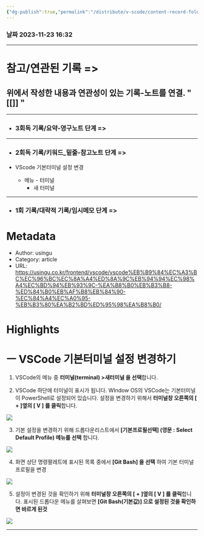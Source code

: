 ```yaml
---
{"dg-publish":true,"permalink":"/distribute/v-scode/content-record-folder/vs/","tags":["개발도구/VS코드"],"noteIcon":""}
---
```


### 날짜 2023-11-23 16:32


---
# 참고/연관된 기록 =>
위에서 작성한 내용과 연관성이 있는 기록-노트를 연결.
" [[]] "
- 


-------------------------------
- ### 3회독 기록/요약-영구노트 단계 =>



-----------------
- ### 2회독 기록/키워드_밑줄-참고노트 단계 =>


- VScode 기본터미널 설정 변경
	- 메뉴 - 터미널
		- 새 터미널

---
- ### 1회 기록/대략적 기록/임시메모 단계 =>

# Metadata
- Author: usingu
- Category: article
- URL: https://usingu.co.kr/frontend/vscode/vscode%EB%B9%84%EC%A3%BC%EC%96%BC%EC%8A%A4%ED%8A%9C%EB%94%94%EC%98%A4%EC%BD%94%EB%93%9C-%EA%B8%B0%EB%B3%B8-%ED%84%B0%EB%AF%B8%EB%84%90-%EC%84%A4%EC%A0%95-%EB%B3%80%EA%B2%BD%ED%95%98%EA%B8%B0/
# Highlights

# ㅡ VSCode 기본터미널 설정 변경하기
	
1. VSCode의 메뉴 중 **터미널(terminal) >새터미널 을 선택**합니다.
	
1. VSCode 하단에 터미널이 표시가 됩니다. WIndow OS의 VSCode는 기본터미널이 PowerShell로 설정되어 있습니다. 설정을 변경하기 위해서 **터미널창 오른쪽의 [ + ]옆의 [ V ] 를 클릭**합니다.

![](https://usingu.cdn3.cafe24.com/vscode-terminal0.jpg)

3. 기본 설정을 변경하기 위해 드롭다운리스트에서 **[기본프로필선택] (영문 : Select Default Profile) 메뉴를 선택** 합니다.

![](https://usingu.cdn3.cafe24.com/vscode-terminal1.jpg)

4. 화면 상단 명령팔레트에 표시된 목록 중에서 **[Git Bash] 을 선택** 하여 기본 터미널 프로필을 변경

![](https://usingu.cdn3.cafe24.com/vscode-terminal2.jpg)

5. 설정이 변경된 것을 확인하기 위해 **터미널창 오른쪽의 [ + ]옆의 [ V ] 를 클릭**합니다. 표시된 드롭다운 메뉴를 살펴보면 **[Git Bash(기본값)] 으로 설정된 것을 확인하면 바르게 된것**

![](https://usingu.cdn3.cafe24.com/vscode-terminal3.jpg)





---
